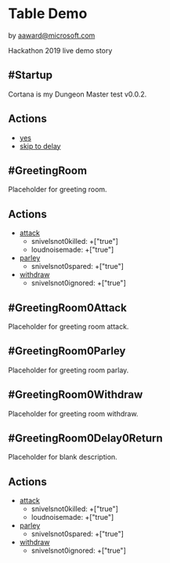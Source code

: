 # Table Demo
by aaward@microsoft.com

Hackathon 2019 live demo story

## #Startup
Cortana is my Dungeon Master test v0.0.2.

## Actions
* [yes](#GreetingRoom)
* [skip to delay](#GreetingRoom0Delay0Return)

## #GreetingRoom
Placeholder for greeting room.

## Actions
* [attack](#GreetingRoom0Attack)
    * snivelsnot0killed:   +["true"]
    * loudnoisemade:       +["true"]
* [parley](#GreetingRoom0Parley)
    * snivelsnot0spared:   +["true"]
* [withdraw](#GreetingRoom0Withdraw)
    * snivelsnot0ignored:  +["true"]

## #GreetingRoom0Attack
Placeholder for greeting room attack.

## #GreetingRoom0Parley
Placeholder for greeting room parlay.

## #GreetingRoom0Withdraw
Placeholder for greeting room withdraw.

## #GreetingRoom0Delay0Return
Placeholder for blank description.

## Actions
* [attack](#GreetingRoom0Attack)
    * snivelsnot0killed:   +["true"]
    * loudnoisemade:       +["true"]
* [parley](#GreetingRoom0Parley)
    * snivelsnot0spared:   +["true"]
* [withdraw](#GreetingRoom0Withdraw)
    * snivelsnot0ignored:  +["true"]
